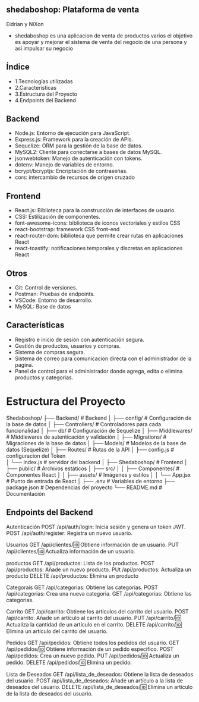 ## shedaboshop: Plataforma de venta
Eidrian y NiXon


- shedaboshop es una aplicacion de venta de productos varios el objetivo es apoyar y mejorar el sistema de venta del negocio de una persona y así impulsar su negocio

## Índice

- 1.Tecnologías utilizadas
- 2.Características
- 3.Estructura del Proyecto
- 4.Endpoints del Backend


## Backend

- Node.js: Entorno de ejecución para JavaScript.
- Express.js: Framework para la creación de APIs.
- Sequelize: ORM para la gestión de la base de datos.
- MySQL2: Cliente para conectarse a bases de datos MySQL.
- jsonwebtoken: Manejo de autenticación con tokens.
- dotenv: Manejo de variables de entorno.
- bcrypt/bcryptjs: Encriptación de contraseñas.
- cors: intercambio de recursos de origen cruzado


## Frontend

- React.js: Biblioteca para la construcción de interfaces de usuario.
- CSS: Estilización de componentes.
- font-awesome-icons: biblioteca de iconos vectoriales y estilos CSS
- react-bootstrap:  framework CSS front-end
- react-router-dom: biblioteca que permite crear rutas en aplicaciones React
- react-toastify: notificaciones temporales y discretas en aplicaciones React 
## Otros

- Git: Control de versiones.
- Postman: Pruebas de endpoints.
- VSCode: Entorno de desarrollo.
- MySQL: Base de datos

## Características

- Registro e inicio de sesión con autenticación segura.
- Gestión de productos, usuarios y compras.
- Sistema de compras segura.
- Sistema de correo para comunicacion directa con el administrador de la pagina.
- Panel de control para el administrador donde agrega, edita o elimina productos y categorias.


# Estructura del Proyecto

Shedaboshop/
├── Backend/                  # Backend
│   ├── config/               # Configuración de la base de datos
│   ├── Controllers/          # Controladores para cada funcionalidad
│   ├── db/                   # Configuración de Sequelize
│   ├── Middlewares/          # Middlewares de autenticación y validación
│   ├── Migrations/           # Migraciones de la base de datos
│   ├── Models/               # Modelos de la base de datos (Sequelize)
│   ├── Routes/               # Rutas de la API
│   ├── config.js             # configuracion del Token     
│   └── index.js              # servidor del backend
│
├── Shedaboshop/                 # Frontend
│   ├── public/               # Archivos estáticos
│   ├── src/
│   │   ├── Componentes/      # Componentes React
│   │   ├── assets/           # Imágenes y estilos
│   │   └── App.jsx           # Punto de entrada de React
│
├── .env                      # Variables de entorno
├── package.json              # Dependencias del proyecto
└── README.md                 # Documentación


## Endpoints del Backend


Autenticación
POST /api/auth/login: Inicia sesión y genera un token JWT.
POST /api/auth/register: Registra un nuevo usuario.

Usuarios
GET /api/clientes/:id: Obtiene información de un usuario.
PUT /api/clientes/:id: Actualiza información de un usuario.

productos
GET /api/productos: Lista de los productos.
POST /api/productos: Añade un nuevo producto.
PUt /api/productos: Actualiza un producto
DELETE /api/productos: Elimina un producto

Categorais
GET /api/categorias: Obtiene las categorias.
POST /api/categorias: Crea una nueva categoria.
GET /api/categorias: Obtiene las categorias.

Carrito
GET /api/carrito: Obtiene los artículos del carrito del usuario.
POST /api/carrito: Añade un artículo al carrito del usuario.
PUT /api/carrito/:id: Actualiza la cantidad de un artículo en el carrito.
DELETE /api/carrito/:id: Elimina un artículo del carrito del usuario.

Pedidos
GET /api/pedidos: Obtiene todos los pedidos del usuario.
GET /api/pedidos/:id: Obtiene información de un pedido específico.
POST /api/pedidos: Crea un nuevo pedido.
PUT /api/pedidos/:id: Actualiza un pedido.
DELETE /api/pedidos/:id: Elimina un pedido.

Lista de Deseados
GET /api/lista_de_deseados: Obtiene la lista de deseados del usuario.
POST /api/lista_de_deseados: Añade un artículo a la lista de deseados del usuario.
DELETE /api/lista_de_deseados/:id: Elimina un artículo de la lista de deseados del usuario.